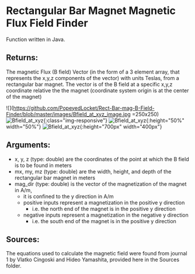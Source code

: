 # Rectangular Bar Magnet Magnetic Flux Field Finder

Function written in Java.

## Returns:
The magnetic Flux (B field) Vector (in the form of a 3 element array, that represents the x,y,z components of the vector) with units Teslas, from a rectangular bar magnet. The vector is of the B field at a specific x,y,z coordinate relative the the magnet (coordinate system origin is at the center of the magnet)


![](https://github.com/PopeyedLocket/Rect-Bar-mag-B-Field-Finder/blob/master/images/Bfield_at_xyz_image.jpg =250x250)
![Bfield_at_xyz](https://github.com/PopeyedLocket/Rect-Bar-mag-B-Field-Finder/blob/master/images/Bfield_at_xyz_image.jpg?raw=true "B filed at (x,y,z)"){:class="img-responsive"}
![Bfield_at_xyz](https://github.com/PopeyedLocket/Rect-Bar-mag-B-Field-Finder/blob/master/images/Bfield_at_xyz_image.jpg?raw=true "B filed at (x,y,z)"){:height="50%" width="50%"}
![Bfield_at_xyz](https://github.com/PopeyedLocket/Rect-Bar-mag-B-Field-Finder/blob/master/images/Bfield_at_xyz_image.jpg?raw=true "B filed at (x,y,z)"){:height="700px" width="400px"}

## Arguments:<br />
- x, y, z (type: double) are the coordinates of the point at which the B field is to be found in meters<br />
- mx, my, mz (type: double) are the width, height, and depth of the rectangular bar magnet in meters<br />
- mag_dir (type: double) is the vector of the magnetization of the magnet in A/m,<br />
  * it is confined to the y direction in A/m<br />
  * positive inputs represent a magnetization in the positive y direction<br />
    * i.e. the north end of the magnet is in the positive y direction<br />
  * negative inputs represent a magnetization in the negative y direction<br />
    * i.e. the south end of the magnet is in the positive y direction<br />
    
## Sources:
The equations used to calculate the magnetic field were found from journal 1 by Vlatko Cingoski and Hideo Yamashita, provided here in the Sources folder.
